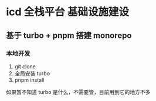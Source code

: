 # icd 全栈平台 基础设施建设

## 基于 turbo + pnpm 搭建 monorepo

### 本地开发

1. git clone 
2. 全局安装 turbo
3. pnpm install

如果暂不知道 turbo 是什么，不需要管，目前用到它的地方不多
